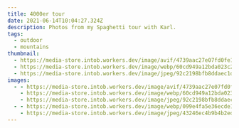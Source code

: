 ```yaml
---
title: 4000er tour
date: 2021-06-14T10:04:27.324Z
description: Photos from my Spaghetti tour with Karl.
tags:
  - outdoor
  - mountains
thumbnail:
  - https://media-store.intob.workers.dev/image/avif/4739aac27e07fd0fe1292308d0af7baae561c3285e48ec204ec9411a122e1dd7
  - https://media-store.intob.workers.dev/image/webp/60cd949a12bda023c2ae562502425beaaf65b3f13be5e1d9110f691f661f5711
  - https://media-store.intob.workers.dev/image/jpeg/92c2198bfb8ddaec1d5d34671c4559753284d06968f8614b801cc84dbe152c1b
images:
  - - https://media-store.intob.workers.dev/image/avif/4739aac27e07fd0fe1292308d0af7baae561c3285e48ec204ec9411a122e1dd7
    - https://media-store.intob.workers.dev/image/webp/60cd949a12bda023c2ae562502425beaaf65b3f13be5e1d9110f691f661f5711
    - https://media-store.intob.workers.dev/image/jpeg/92c2198bfb8ddaec1d5d34671c4559753284d06968f8614b801cc84dbe152c1b
  - - https://media-store.intob.workers.dev/image/webp/099e4fa5e36ecde1dc1de69e9ef314eb9689a97906ccc0790cbb1775ecba8c87
    - https://media-store.intob.workers.dev/image/jpeg/43246ec4b9b4b2edbab302211c7c5004e9c106494c878538b1dd0274c375014e
---
```

